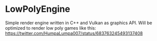 # LowPolyEngine

Simple render engine written in C++ and Vulkan as graphics API.
Will be optimized to render low poly games like this:
https://twitter.com/HumpaLumpa007/status/683763245493137408